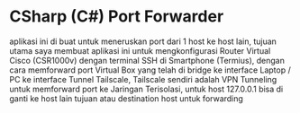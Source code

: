 # CSharp (C#) Port Forwarder
aplikasi ini di buat untuk meneruskan port dari 1 host ke host lain, tujuan utama saya membuat aplikasi ini untuk mengkonfigurasi Router Virtual Cisco (CSR1000v) dengan terminal SSH di Smartphone (Termius), dengan cara memforward port Virtual Box yang telah di bridge ke interface Laptop / PC ke interface Tunnel Tailscale, Tailscale sendiri adalah VPN Tunneling untuk memforward port ke Jaringan Terisolasi, untuk host 127.0.0.1 bisa di ganti ke host lain tujuan atau destination host untuk forwarding
